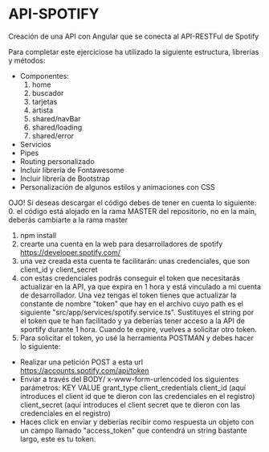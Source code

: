 # API-SPOTIFY
Creación de una API con Angular que se conecta al API-RESTFul de Spotify


Para completar este ejerciciose ha utilizado la siguiente estructura, librerías y métodos:

- Componentes:
  1. home
  2. buscador
  3. tarjetas
  4. artista
  5. shared/navBar
  6. shared/loading
  7. shared/error
- Servicios
- Pipes
- Routing personalizado
- Incluir librería de Fontawesome
- Incluir librería de Bootstrap
- Personalización de algunos estilos y animaciones con CSS

OJO! Si deseas descargar el código debes de tener en cuenta lo siguiente:
0. el código está alojado en la rama MASTER del repositorio, no en la main, deberás cambiarte a la rama master
1. npm install
2. crearte una cuenta en la web para desarrolladores de spotify https://developer.spotify.com/
3. una vez creada esta cuenta te facilitarán: unas credenciales, que son client_id y client_secret
4. con estas credenciales podrás conseguir el token que necesitarás actualizar en la API, ya que expira en 1 hora y está vinculado a mi cuenta de desarrollador. Una vez tengas el token tienes que actualizar la constante de nombre "token" que hay en el archivo cuyo path es el siguiente "src/app/services/spotify.service.ts". Sustituyes el string por el token que te han facilitado y ya deberías tener acceso a la API de sportify durante 1 hora. Cuando te expire, vuelves a solicitar otro token.
5. Para solicitar el token, yo usé la herramienta POSTMAN y debes hacer lo siguiente:
  - Realizar una petición POST a esta url https://accounts.spotify.com/api/token
  - Enviar a través del BODY/ x-www-form-urlencoded los siguientes parámetros:
      KEY           VALUE
      grant_type    client_credentials
      client_id     (aquí introduces el client id que te dieron con las credenciales en el registro)
      client_secret (aquí introduces el client secret que te dieron con las credenciales en el registro)
   - Haces click en enviar y deberías recibir como respuesta un objeto con un campo llamado "access_token" que contendrá un string bastante largo, este es tu token.
